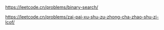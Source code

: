 https://leetcode.cn/problems/binary-search/

https://leetcode.cn/problems/zai-pai-xu-shu-zu-zhong-cha-zhao-shu-zi-lcof/
